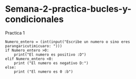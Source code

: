 # Semana-2-practica-bucles-y-condicionales
Practica 1
``` 
Numero_entero = (int(input("Escribe un numero o sino eres parangaricutimicuaro: ")))
if Numero_entero >0:
    print("El numero es positivo :D")
elif Numero_entero <0:
    print ("El numero es negativo D:")
else:
    print ("El numero es 0 :b")
